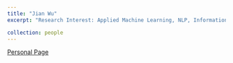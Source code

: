 ```yaml
---
title: "Jian Wu"
excerpt: "Research Interest: Applied Machine Learning, NLP, Information Retrieval, and Scholarly Big Data<br/><img src='/images/jianwu.png'>"

collection: people
---
```

<a href="https://www.cs.odu.edu/~jwu/">Personal Page</a>
